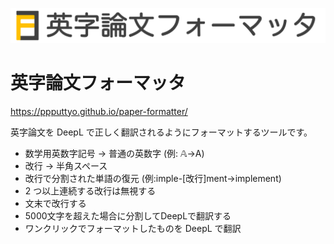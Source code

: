 ![logo](public/images/logo.png)

# 英字論文フォーマッタ

<https://ppputtyo.github.io/paper-formatter/>

英字論文を DeepL で正しく翻訳されるようにフォーマットするツールです。

- 数学用英数字記号 → 普通の英数字 (例: 𝔸→A)
- 改行 → 半角スペース
- 改行で分割された単語の復元 (例:imple-[改行]ment→implement)
- 2 つ以上連続する改行は無視する
- 文末で改行する
- 5000文字を超えた場合に分割してDeepLで翻訳する
- ワンクリックでフォーマットしたものを DeepL で翻訳
